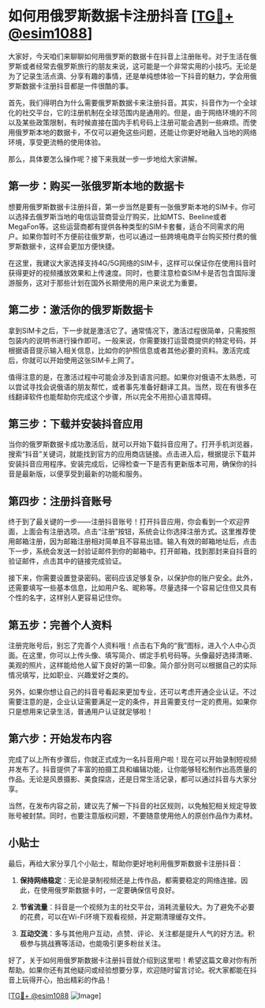 # 如何用俄罗斯数据卡注册抖音 [[TG💪+ @esim1088](https://t.me/s/esim1088)]

大家好，今天咱们来聊聊如何用俄罗斯的数据卡在抖音上注册账号。对于生活在俄罗斯或者经常去俄罗斯旅行的朋友来说，这可能是一个非常实用的小技巧。无论是为了记录生活点滴、分享有趣的事情，还是单纯想体验一下抖音的魅力，学会用俄罗斯数据卡注册抖音都是一件很酷的事。

首先，我们得明白为什么需要俄罗斯数据卡来注册抖音。其实，抖音作为一个全球化的社交平台，它的注册机制在全球范围内是通用的。但是，由于网络环境的不同以及某些政策限制，有时候直接在国内手机号码上注册可能会遇到一些麻烦。而使用俄罗斯本地的数据卡，不仅可以避免这些问题，还能让你更好地融入当地的网络环境，享受更流畅的使用体验。

那么，具体要怎么操作呢？接下来我就一步一步地给大家讲解。

## 第一步：购买一张俄罗斯本地的数据卡

想要用俄罗斯数据卡注册抖音，第一步当然是要有一张俄罗斯本地的SIM卡。你可以选择去俄罗斯当地的电信运营商营业厅购买，比如MTS、Beeline或者MegaFon等。这些运营商都有提供各种类型的SIM卡套餐，适合不同需求的用户。如果你暂时不方便前往俄罗斯，也可以通过一些跨境电商平台购买预付费的俄罗斯数据卡，这样会更加方便快捷。

在这里，我建议大家选择支持4G/5G网络的SIM卡，这样可以保证你在使用抖音时获得更好的视频播放效果和上传速度。同时，也要注意检查SIM卡是否包含国际漫游服务，这对于那些计划在国外长期使用的用户来说尤为重要。

## 第二步：激活你的俄罗斯数据卡

拿到SIM卡之后，下一步就是激活它了。通常情况下，激活过程很简单，只需按照包装内的说明书进行操作即可。一般来说，你需要拨打运营商提供的特定号码，并根据语音提示输入相关信息，比如你的护照信息或者其他必要的资料。激活完成后，你就可以开始使用这张SIM卡上网了。

值得注意的是，在激活过程中可能会涉及到语言问题。如果你对俄语不太熟悉，可以尝试寻找会说俄语的朋友帮忙，或者事先准备好翻译工具。当然，现在有很多在线翻译软件也能帮助你完成这个步骤，所以完全不用担心语言障碍。

## 第三步：下载并安装抖音应用

当你的俄罗斯数据卡成功激活后，就可以开始下载抖音应用了。打开手机浏览器，搜索“抖音”关键词，就能找到官方的应用商店链接。点击进入后，根据提示下载并安装抖音应用程序。安装完成后，记得检查一下是否有更新版本可用，确保你的抖音是最新版，以便享受到最新的功能和服务。

## 第四步：注册抖音账号

终于到了最关键的一步——注册抖音账号！打开抖音应用，你会看到一个欢迎界面，上面会有注册选项。点击“注册”按钮，系统会让你选择注册方式。这里推荐使用邮箱注册，因为邮箱注册相对简单且不容易出错。输入有效的邮箱地址后，点击下一步，系统会发送一封验证邮件到你的邮箱中。打开邮箱，找到那封来自抖音的验证邮件，点击其中的链接完成验证。

接下来，你需要设置登录密码。密码应该足够复杂，以保护你的账户安全。此外，还需要填写一些基本信息，比如用户名、昵称等。尽量选择一个容易记住但又具有个性的名字，这样别人更容易记住你。

## 第五步：完善个人资料

注册完账号后，别忘了完善个人资料哦！点击右下角的“我”图标，进入个人中心页面。在这里，你可以上传头像、填写简介、绑定手机号码等。头像最好选择清晰、美观的照片，这样能给他人留下良好的第一印象。简介部分则可以根据自己的实际情况填写，比如职业、兴趣爱好之类的。

另外，如果你想让自己的抖音号看起来更加专业，还可以考虑开通企业认证。不过需要注意的是，企业认证需要满足一定的条件，并且需要支付一定的费用。如果你只是想用来记录生活，普通用户认证就足够啦！

## 第六步：开始发布内容

完成了以上所有步骤后，你就正式成为一名抖音用户啦！现在可以开始录制短视频并发布了。抖音提供了丰富的拍摄工具和编辑功能，让你能够轻松制作出高质量的作品。无论是风景摄影、美食探店，还是日常生活记录，都可以通过抖音与大家分享。

当然，在发布内容之前，建议先了解一下抖音的社区规则，以免触犯相关规定导致账号被封禁。同时，也要注意版权问题，不要随意使用他人的原创作品作为素材。

## 小贴士

最后，再给大家分享几个小贴士，帮助你更好地利用俄罗斯数据卡注册抖音：

1. **保持网络稳定**：无论是录制视频还是上传作品，都需要稳定的网络连接。因此，在使用俄罗斯数据卡时，一定要确保信号良好。
   
2. **节省流量**：抖音是一个视频为主的社交平台，消耗流量较大。为了避免不必要的花费，可以在Wi-Fi环境下观看视频，并定期清理缓存文件。
   
3. **互动交流**：多与其他用户互动，点赞、评论、关注都是提升人气的好方法。积极参与挑战赛等活动，也能吸引更多粉丝关注。

好了，关于如何用俄罗斯数据卡注册抖音就介绍到这里啦！希望这篇文章对你有所帮助。如果你还有其他疑问或经验想要分享，欢迎随时留言讨论。祝大家都能在抖音上玩得开心，拍出精彩的作品！

[[TG💪+ @esim1088](https://t.me/s/esim1088) ![Image](https://i.postimg.cc/4NQfJmqS/Snipaste-2025-05-13-00-14-12.png)]